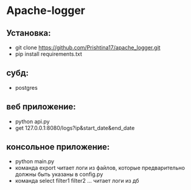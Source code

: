 # Apache-logger
## Установка: 
  - git clone https://github.com/Prishtina17/apache_logger.git
  - pip install requirements.txt
## субд:
  - postgres
## веб приложение: 
  - python api.py
  - get 127.0.0.1:8080/logs?ip&start_date&end_date
## консольное приложение:
  - python main.py
  - команда export читает логи из файлов, которые предварительно должны быть указаны в config.py
  - команда select filter1 filter2 ... читает логи из дб
